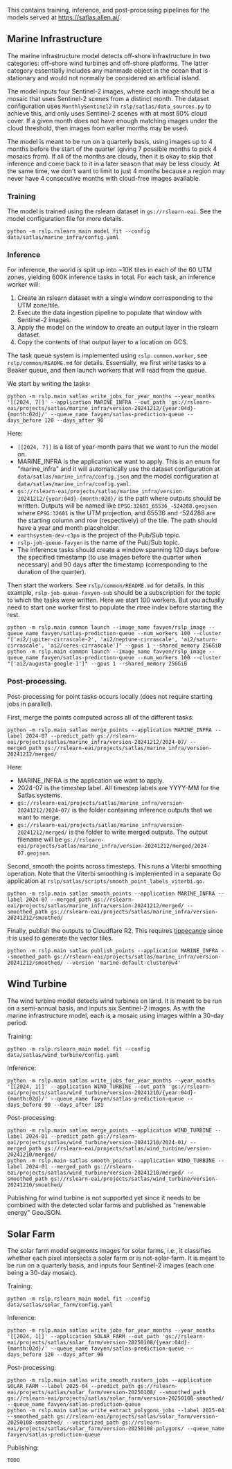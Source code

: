 This contains training, inference, and post-processing pipelines for the models served
at https://satlas.allen.ai/.

## Marine Infrastructure

The marine infrastructure model detects off-shore infrastructure in two categories:
off-shore wind turbines and off-shore platforms. The latter category essentially
includes any manmade object in the ocean that is stationary and would not normally be
considered an artificial island.

The model inputs four Sentinel-2 images, where each image should be a mosaic that uses
Sentinel-2 scenes from a distinct month. The dataset configuration uses
`MonthlySentinel2` in `rslp/satlas/data_sources.py` to achieve this, and only uses
Sentinel-2 scenes with at most 50% cloud cover. If a given month does not have enough
matching images under the cloud threshold, then images from earlier months may be used.

The model is meant to be run on a quarterly basis, using images up to 4 months
before the start of the quarter (giving 7 possible months to pick 4 mosaics from). If
all of the months are cloudy, then it is okay to skip that inference and come back to
it in a later season that may be less cloudy. At the same time, we don't want to limit
to just 4 months because a region may never have 4 consecutive months with cloud-free
images available.

### Training

The model is trained using the rslearn dataset in `gs://rslearn-eai`. See the model
configuration file for more details.

    python -m rslp.rslearn_main model fit --config data/satlas/marine_infra/config.yaml

### Inference

For inference, the world is split up into ~10K tiles in each of the 60 UTM zones,
yielding 600K inference tasks in total. For each task, an inference worker will:

1. Create an rslearn dataset with a single window corresponding to the UTM zone/tile.
2. Execute the data ingestion pipeline to populate that window with Sentinel-2 images.
3. Apply the model on the window to create an output layer in the rslearn dataset.
4. Copy the contents of that output layer to a location on GCS.

The task queue system is implemented using `rslp.common.worker`, see
`rslp/common/README.md` for details. Essentially, we first write tasks to a Beaker
queue, and then launch workers that will read from the queue.

We start by writing the tasks:

    python -m rslp.main satlas write_jobs_for_year_months --year_months '[[2024, 7]]' --application MARINE_INFRA --out_path 'gs://rslearn-eai/projects/satlas/marine_infra/version-20241212/{year:04d}-{month:02d}/' --queue_name favyen/satlas-prediction-queue --days_before 120 --days_after 90

Here:

- `[[2024, 7]]` is a list of year-month pairs that we want to run the model on.
- MARINE_INFRA is the application we want to apply. This is an enum for "marine_infra"
  and it will automatically use the dataset configuration at
  `data/satlas/marine_infra/config.json` and the model configuration at
  `data/satlas/marine_infra/config.yaml`.
- `gs://rslearn-eai/projects/satlas/marine_infra/version-20241212/{year:04d}-{month:02d}/`
  is the path where outputs should be written. Outputs will be named like
  `EPSG:32601_65536_-524288.geojson` where `EPSG:32601` is the UTM projection, and
  65536 and -524288 are the starting column and row (respectively) of the tile. The
  path should have a year and month placeholder.
- `earthsystem-dev-c3po` is the project of the Pub/Sub topic.
- `rslp-job-queue-favyen` is the name of the Pub/Sub topic.
- The inference tasks should create a window spanning 120 days before the specified
  timestamp (to use images before the quarter when necessary) and 90 days after the
  timestamp (corresponding to the duration of the quarter).

Then start the workers. See `rslp/common/README.md` for details. In this example,
`rslp-job-queue-favyen-sub` should be a subscription for the topic to which the tasks
were written. Here we start 100 workers. But you actually need to start one worker
first to populate the rtree index before starting the rest.

    python -m rslp.main common launch --image_name favyen/rslp_image --queue_name favyen/satlas-prediction-queue --num_workers 100 --cluster "['ai2/jupiter-cirrascale-2', 'ai2/neptune-cirrascale', 'ai2/saturn-cirrascale', 'ai2/ceres-cirrascale']" --gpus 1 --shared_memory 256GiB
    python -m rslp.main common launch --image_name favyen/rslp_image --queue_name favyen/satlas-prediction-queue --num_workers 100 --cluster "['ai2/augusta-google-1']" --gpus 1 --shared_memory 256GiB

### Post-processing.

Post-processing for point tasks occurs locally (does not require starting jobs in parallel).

First, merge the points computed across all of the different tasks:

    python -m rslp.main satlas merge_points --application MARINE_INFRA --label 2024-07 --predict_path gs://rslearn-eai/projects/satlas/marine_infra/version-20241212/2024-07/ --merged_path gs://rslearn-eai/projects/satlas/marine_infra/version-20241212/merged/

Here:

- MARINE_INFRA is the application we want to apply.
- 2024-07 is the timestep label. All timestep labels are YYYY-MM for the Satlas
  systems.
- `gs://rslearn-eai/projects/satlas/marine_infra/version-20241212/2024-07/` is the
  folder containing inference outputs that we want to merge.
- `gs://rslearn-eai/projects/satlas/marine_infra/version-20241212/merged/` is the
  folder to write merged outputs. The output filename will be
  `gs://rslearn-eai/projects/satlas/marine_infra/version-20241212/merged/2024-07.geojson`.

Second, smooth the points across timesteps. This runs a Viterbi smoothing operation.
Note that the Viterbi smoothing is implemented in a separate Go application at
`rslp/satlas/scripts/smooth_point_labels_viterbi.go`.

    python -m rslp.main satlas smooth_points --application MARINE_INFRA --label 2024-07 --merged_path gs://rslearn-eai/projects/satlas/marine_infra/version-20241212/merged/ --smoothed_path gs://rslearn-eai/projects/satlas/marine_infra/version-20241212/smoothed/

Finally, publish the outputs to Cloudflare R2. This requires
[tippecanoe](https://github.com/mapbox/tippecanoe) since it is used to generate the
vector tiles.

    python -m rslp.main satlas publish_points --application MARINE_INFRA --smoothed_path gs://rslearn-eai/projects/satlas/marine_infra/version-20241212/smoothed/ --version 'marine-default-cluster@v4'

## Wind Turbine

The wind turbine model detects wind turbines on land. It is meant to be run on a
semi-annual basis, and inputs six Sentinel-2 images. As with the marine infrastructure
model, each is a mosaic using images within a 30-day period.

Training:

    python -m rslp.rslearn_main model fit --config data/satlas/wind_turbine/config.yaml

Inference:

    python -m rslp.main satlas write_jobs_for_year_months --year_months '[[2024, 1]]' --application WIND_TURBINE --out_path 'gs://rslearn-eai/projects/satlas/wind_turbine/version-20241210/{year:04d}-{month:02d}/' --queue_name favyen/satlas-prediction-queue --days_before 90 --days_after 181

Post-processing:

    python -m rslp.main satlas merge_points --application WIND_TURBINE --label 2024-01 --predict_path gs://rslearn-eai/projects/satlas/wind_turbine/version-20241210/2024-01/ --merged_path gs://rslearn-eai/projects/satlas/wind_turbine/version-20241210/merged/
    python -m rslp.main satlas smooth_points --application WIND_TURBINE --label 2024-01 --merged_path gs://rslearn-eai/projects/satlas/wind_turbine/version-20241210/merged/ --smoothed_path gs://rslearn-eai/projects/satlas/wind_turbine/version-20241210/smoothed/

Publishing for wind turbine is not supported yet since it needs to be combined with the
detected solar farms and published as "renewable energy" GeoJSON.


## Solar Farm

The solar farm model segments images for solar farms, i.e., it classifies whether each
pixel intersects a solar farm or is not-solar-farm. It is meant to be run on a
quarterly basis, and inputs four Sentinel-2 images (each one being a 30-day mosaic).

Training:

    python -m rslp.rslearn_main model fit --config data/satlas/solar_farm/config.yaml

Inference:

    python -m rslp.main satlas write_jobs_for_year_months --year_months '[[2024, 1]]' --application SOLAR_FARM --out_path 'gs://rslearn-eai/projects/satlas/solar_farm/version-20250108/{year:04d}-{month:02d}/' --queue_name favyen/satlas-prediction-queue --days_before 120 --days_after 90

Post-processing:

    python -m rslp.main satlas write_smooth_rasters_jobs --application SOLAR_FARM --label 2025-04 --predict_path gs://rslearn-eai/projects/satlas/solar_farm/version-20250108/ --smoothed_path gs://rslearn-eai/projects/satlas/solar_farm/version-20250108-smoothed/ --queue_name favyen/satlas-prediction-queue
    python -m rslp.main satlas write_extract_polygons_jobs --label 2025-04 --smoothed_path gs://rslearn-eai/projects/satlas/solar_farm/version-20250108-smoothed/ --vectorized_path gs://rslearn-eai/projects/satlas/solar_farm/version-20250108-polygons/ --queue_name favyen/satlas-prediction-queue

Publishing:

    TODO

